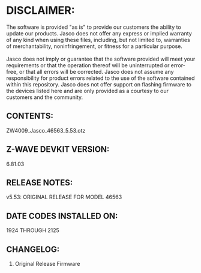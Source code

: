# DISCLAIMER:
The software is provided "as is" to provide our customers the ability to update our products. Jasco does not offer any express or implied warranty of any kind when using these files, including, but not limited to, warranties of merchantability, noninfringement, or fitness for a particular purpose.<br>
<br>
Jasco does not imply or guarantee that the software provided will meet your requirements or that the operation thereof will be uninterrupted or error-free, or that all errors will be corrected. Jasco does not assume any responsibility for product errors related to the use of the software contained within this repository. Jasco does not offer support on flashing firmware to the devices listed here and are only provided as a courtesy to our customers and the community.

## CONTENTS:
ZW4009_Jasco_46563_5.53.otz

## Z-WAVE DEVKIT VERSION:
6.81.03

## RELEASE NOTES:
v5.53: ORIGINAL RELEASE FOR MODEL 46563

## DATE CODES INSTALLED ON:
1924 THROUGH 2125

## CHANGELOG:
1. Original Release Firmware
